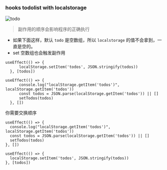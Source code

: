 ### hooks todolist with localstorage

![todo](https://user-images.githubusercontent.com/26340566/78045560-b06f3700-73a8-11ea-9677-fd8a13ddfe4f.png)

> 副作用的顺序会影响程序的正确执行

- 如果下面这样，默认 `todo` 是空数组，所以 `localstorage` 的值不会拿到，一直是空的。
- set 空数组也会触发副作用

```
useEffect(() => {
      localStorage.setItem('todos', JSON.stringify(todos))
  }, [todos])

useEffect(() => {
      console.log("localStorage.getItem('todos')", localStorage.getItem('todos'))
      const todos = JSON.parse(localStorage.getItem('todos')) || []
      setTodos(todos)
  }, [])
```

你需要交换顺序
```
useEffect(() => {
  console.log("localStorage.getItem('todos')", localStorage.getItem('todos'))
  const todos = JSON.parse(localStorage.getItem('todos')) || []
  setTodos(todos)
}, [])

useEffect(() => {
  localStorage.setItem('todos', JSON.stringify(todos))
}, [todos])
    
```
